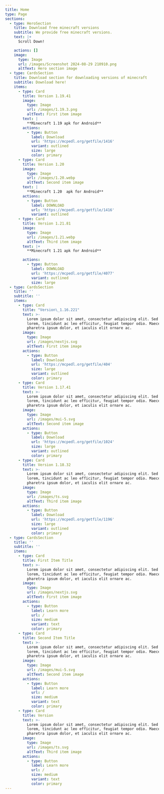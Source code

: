 ```yaml
---
title: Home
type: Page
sections:
  - type: HeroSection
    title: Download free minecraft versions
    subtitle: We provide free minecraft versions.
    text: |+
      Scroll Down!

    actions: []
    image:
      type: Image
      url: /images/Screenshot 2024-08-29 210910.png
      altText: Hero section image
  - type: CardsSection
    title: Download section for downloading versions of minecraft
    subtitle: Download here!
    items:
      - type: Card
        title: Version 1.19.41
        image:
          type: Image
          url: /images/1.19.3.png
          altText: First item image
        text: |
          **Minecraft 1.19 apk for Android**
        actions:
          - type: Button
            label: Download
            url: 'https://mcpedl.org/getfile/1416'
            variant: outlined
            size: large
            color: primary
      - type: Card
        title: Version 1.20
        image:
          type: Image
          url: /images/1.20.webp
          altText: Second item image
        text: |
          **Minecraft 1.20  apk for Android**
        actions:
          - type: Button
            label: DOWNLOAD
            url: 'https://mcpedl.org/getfile/1416'
            variant: outlined
      - type: Card
        title: Version 1.21.81
        image:
          type: Image
          url: /images/1.21.webp
          altText: Third item image
        text: |+
          **Minecraft 1.21 apk for Android**

        actions:
          - type: Button
            label: DOWNLOAD
            url: 'https://mcpedl.org/getfile/4077'
            variant: outlined
            size: large
  - type: CardsSection
    title: ''
    subtitle: ''
    items:
      - type: Card
        title: "Version\_1.16.221"
        text: >-
          Lorem ipsum dolor sit amet, consectetur adipiscing elit. Sed ante
          lorem, tincidunt ac leo efficitur, feugiat tempor odio. Maecenas
          pharetra ipsum dolor, et iaculis elit ornare ac.
        image:
          type: Image
          url: /images/nextjs.svg
          altText: First item image
        actions:
          - type: Button
            label: Download
            url: 'https://mcpedl.org/getfile/404'
            size: large
            variant: outlined
            color: primary
      - type: Card
        title: Version 1.17.41
        text: >-
          Lorem ipsum dolor sit amet, consectetur adipiscing elit. Sed ante
          lorem, tincidunt ac leo efficitur, feugiat tempor odio. Maecenas
          pharetra ipsum dolor, et iaculis elit ornare ac.
        image:
          type: Image
          url: /images/mui-5.svg
          altText: Second item image
        actions:
          - type: Button
            label: Download
            url: 'https://mcpedl.org/getfile/1024'
            size: large
            variant: outlined
            color: primary
      - type: Card
        title: Version 1.18.32
        text: >-
          Lorem ipsum dolor sit amet, consectetur adipiscing elit. Sed ante
          lorem, tincidunt ac leo efficitur, feugiat tempor odio. Maecenas
          pharetra ipsum dolor, et iaculis elit ornare ac.
        image:
          type: Image
          url: /images/ts.svg
          altText: Third item image
        actions:
          - type: Button
            label: Download
            url: 'https://mcpedl.org/getfile/1196'
            size: large
            variant: outlined
            color: primary
  - type: CardsSection
    title: ''
    subtitle: ''
    items:
      - type: Card
        title: First Item Title
        text: >-
          Lorem ipsum dolor sit amet, consectetur adipiscing elit. Sed ante
          lorem, tincidunt ac leo efficitur, feugiat tempor odio. Maecenas
          pharetra ipsum dolor, et iaculis elit ornare ac.
        image:
          type: Image
          url: /images/nextjs.svg
          altText: First item image
        actions:
          - type: Button
            label: Learn more
            url: /
            size: medium
            variant: text
            color: primary
      - type: Card
        title: Second Item Title
        text: >-
          Lorem ipsum dolor sit amet, consectetur adipiscing elit. Sed ante
          lorem, tincidunt ac leo efficitur, feugiat tempor odio. Maecenas
          pharetra ipsum dolor, et iaculis elit ornare ac.
        image:
          type: Image
          url: /images/mui-5.svg
          altText: Second item image
        actions:
          - type: Button
            label: Learn more
            url: /
            size: medium
            variant: text
            color: primary
      - type: Card
        title: Version
        text: >-
          Lorem ipsum dolor sit amet, consectetur adipiscing elit. Sed ante
          lorem, tincidunt ac leo efficitur, feugiat tempor odio. Maecenas
          pharetra ipsum dolor, et iaculis elit ornare ac.
        image:
          type: Image
          url: /images/ts.svg
          altText: Third item image
        actions:
          - type: Button
            label: Learn more
            url: /
            size: medium
            variant: text
            color: primary
---
```

